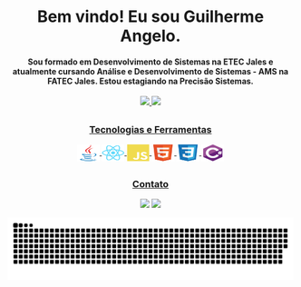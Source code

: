 <div align="center"><h1>Bem vindo! Eu sou Guilherme Angelo.</h1></div> 

<div align="center" >
  <h4>Sou formado em Desenvolvimento de Sistemas na ETEC Jales e atualmente cursando Análise e Desenvolvimento de Sistemas - AMS na FATEC Jales. Estou estagiando na Precisão Sistemas.</h4>
</div>

<div align="center">
  <a href="https://github.com/Gui-Angelo-Silva/">
  <img height="180em" src="https://github-readme-stats.vercel.app/api?username=Gui-Angelo-Silva&show_icons=true&theme=transparent&include_all_commits=true&count_private=true&icon_color=DAD3AF&hide_border=true&border_radius=15&bg_color=0d1117"/>
  <img height="180em" src="https://github-readme-stats.vercel.app/api/top-langs/?username=Gui-Angelo-Silva&layout=compact&langs_count=7&theme=transparent&icon_color=DAD3AF&hide_border=true&border_radius=15&bg_color=0d1117"/>
</div>
    
##
<div align="center"><h3>Tecnologias e Ferramentas</h3></div>
<div align="center">
<div style="display: inline_block">
  <img align="center" alt="Java logo" height="30" width="40" src="https://raw.githubusercontent.com/devicons/devicon/master/icons/java/java-original.svg">
  <img align="center" alt="David-React" height="30" width="40" src="https://raw.githubusercontent.com/devicons/devicon/master/icons/react/react-original.svg">
  <img align="center" alt="Js logo" height="30" width="40" src="https://raw.githubusercontent.com/devicons/devicon/master/icons/javascript/javascript-plain.svg">
  <img align="center" alt="HTML logo" height="30" width="40" src="https://raw.githubusercontent.com/devicons/devicon/master/icons/html5/html5-original.svg">
  <img align="center" alt="CSS logo" height="30" width="40" src="https://raw.githubusercontent.com/devicons/devicon/master/icons/css3/css3-original.svg">
  <img align="center" alt="Csharp logo" height="30" width="40" src="https://raw.githubusercontent.com/devicons/devicon/master/icons/csharp/csharp-original.svg">
</div>
</div>

##
<div align="center"><h3>Contato</h3></div>
<div align="center" style="display: inline_block"> 
  <a href="https://www.linkedin.com/in/guilherme-angelo-silva" target="_blank"><img src="https://img.shields.io/badge/-LinkedIn-%230077B5?style=for-the-badge&logo=linkedin&logoColor=white" target="_blank"></a>  
  <a href = "mailto:guilherme.angeloetec20@gmail.com"><img src="https://img.shields.io/badge/-Gmail-%23E60023?style=for-the-badge&logo=gmail&logoColor=white" target="_blank"></a>
</div>

 ![Snake animation](https://github.com/Gui-Angelo-Silva/Gui-Angelo-Silva/blob/output/github-contribution-grid-snake.svg)
<!--<div align= "center">
  <p align="center"> <img height="35em" src="https://komarev.com/ghpvc/?username=Gui-Angelo-Silva&label=Visitas%20no%20Perfil&bg_color=0d1117&color=0d4188&style=flattrue&locale=pt-br" alt="Gui-Angelo-Silva" /></p>
</div>

<!-- [![Typing SVG](https://readme-typing-svg.herokuapp.com?font=Poppins&size=32&pause=1000&color=0000FF&v&center=true&width=1000&lines=+Eu+sou+Nabila+Sampaio%2C;+Técnica+em+Desenvolvimento+de+Sistemas+pela+Etec+Jales.;Cursando+Análise+e+Desenvolvimento+de+Sistemas+na+Fatec.)](https://git.io/typing-svg)
>
<!--<div align='justify' >
  <h4>- Cursando Análise e Desenvolvimento de Sistemas - AMS na FATEC Jales.</h4>
</div>
<div align='justify'>
  <h4>- 🧑‍💻 Gostaria de atuar na área de desenvolvimento de software.</h4>
</div>
